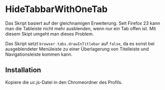 # HideTabbarWithOneTab
Das Skript basiert auf der gleichnamigen Erweiterung. Seit Firefox 23 kann man die Tableiste nicht mehr ausblenden, wenn nur ein 
Tab offen ist. Mit diesem Skipt umgeht man dieses Problem.

Das Skript setzt `browser.tabs.drawInTitlebar` auf `false`, da es sonst bei ausgeblendeter Menüleiste zu einer Überlagerung von 
Titelleiste und Navigationsleiste kommen kann.

## Installation
Kopiere die uc.js-Datei in den Chromeordner des Profils.
